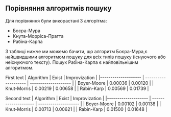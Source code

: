 ## Порівняння алгоритмів пошуку

Для порівняння були викорастані 3 алгорітма:
- Боєра-Мура
- Кнута-Морріса-Пратта
- Рабіна-Карпа

З таблиці нижче ми можемо бачити, що алгоритм Боєра-Мура,є найшвидшими алгоритмом пошуку для всіх типів пошуку (існуючого або неіснуючого тексту). 
Пошук Рабіна-Карпа є найповільнішим алгоритмом.


First text
|     Algorithm       |        Exist         |    Improvization     |
|-------------------- | -------------------- | -------------------- |
|    Boyer-Moore      |       0.00036        |       0.00120        |
|    Knut-Morris      |       0.00219        |       0.00658        |
|     Rabin-Karp      |       0.00569        |       0.01739        |

Second text
|     Algorithm       |        Exist         |    Improvization     |
|-------------------- | -------------------- | -------------------- |
|    Boyer-Moore      |       0.00102        |       0.00138        |
|    Knut-Morris      |       0.00713        |       0.00621        |
|     Rabin-Karp      |       0.01500        |       0.01648        |
